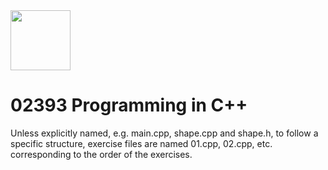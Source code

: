 <img src="https://images.squarespace-cdn.com/content/5b052242506fbe7ea6c0969c/1539868936426-869NHDYJ3T0P9JJE2G5J/DTU_Logo_Corporate_Red_RGB.png?format=1500w&content-type=image%2Fpng" width="96">

# 02393 Programming in C++


Unless explicitly named, e.g. main.cpp, shape.cpp and shape.h, to follow a specific structure, exercise files are named 01.cpp, 02.cpp, etc. corresponding to the order of the exercises.
